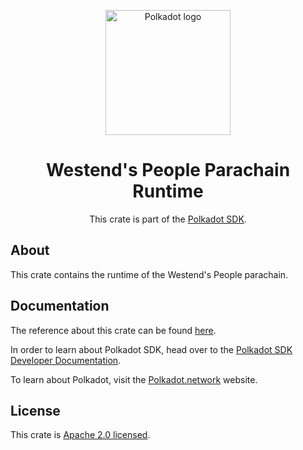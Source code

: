 <div align="center">

<img
alt="Polkadot logo" width="200"
src="https://raw.githubusercontent.com/paritytech/polkadot-sdk/rzadp/readmes/docs/images/Polkadot_Logo_Horizontal_Pink_BlackOnWhite.png">

# Westend's People Parachain Runtime

This crate is part of the [Polkadot SDK](https://github.com/paritytech/polkadot-sdk/).

</div>

## About

This crate contains the runtime of the Westend's People parachain.

## Documentation

The reference about this crate can be found [here](https://paritytech.github.io/polkadot-sdk/master/people_westend_runtime).

In order to learn about Polkadot SDK, head over to the [Polkadot SDK Developer Documentation](https://paritytech.github.io/polkadot-sdk/master/polkadot_sdk_docs/index.html).

To learn about Polkadot, visit the [Polkadot.network](https://polkadot.network/) website.

## License

This crate is [Apache 2.0 licensed](https://spdx.org/licenses/Apache-2.0.html).

